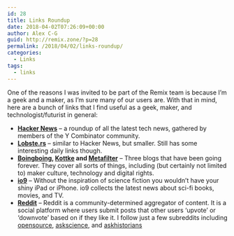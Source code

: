 ```yaml
---
id: 28
title: Links Roundup
date: 2018-04-02T07:26:09+00:00
author: Alex C-G
guid: http://remix.zone/?p=28
permalink: /2018/04/02/links-roundup/
categories:
  - Links
tags:
  - links
---
```

One of the reasons I was invited to be part of the Remix team is because I&#8217;m a geek and a maker, as I&#8217;m sure many of our users are. With that in mind, here are a bunch of links that I find useful as a geek, maker, and technologist/futurist in general:

  * **[Hacker News](http://news.ycombinator.com)** &#8211; a roundup of all the latest tech news, gathered by members of the Y Combinator community.
  * **[Lobste.rs](http://www.lobste.rs)** &#8211; similar to Hacker News, but smaller. Still has some interesting daily links though.
  * **[Boingboing](http://boingboing.net/), [Kottke](http://www.kottke.org) and [Metafilter](http://www.metafilter.com)** &#8211; Three blogs that have been going forever. They cover all sorts of things, including (but certainly not limited to) maker culture, technology and digital rights.
  * **[io9](http://io9.gizmodo.com)** &#8211; Without the inspiration of science fiction you wouldn&#8217;t have your shiny iPad or iPhone. io9 collects the latest news about sci-fi books, movies, and TV.
  * **[Reddit](http://www.reddit.com)** &#8211; Reddit is a community-determined aggregator of content. It is a social platform where users submit posts that other users &#8216;upvote&#8217; or &#8216;downvote&#8217; based on if they like it. I follow just a few subreddits including [opensource](http://www.reddit.com/r/opensource), [askscience](http://www.reddit.com/r/askscience), and [askhistorians](http://www.reddit.com/r/askhistorians)